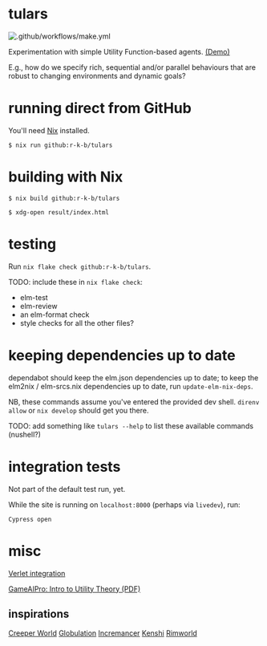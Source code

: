 # tulars

![.github/workflows/make.yml](https://github.com/r-k-b/tulars/actions/workflows/nix.yml/badge.svg)

Experimentation with simple Utility Function-based agents. [(Demo)](https://tulars-5f1d1.firebaseapp.com) 

E.g., how do we specify rich, sequential and/or parallel behaviours that 
are robust to changing environments and dynamic goals? 


# running direct from GitHub

You'll need [Nix] installed.

```shell
$ nix run github:r-k-b/tulars
```


# building with Nix

```shell
$ nix build github:r-k-b/tulars

$ xdg-open result/index.html
```


# testing

Run `nix flake check github:r-k-b/tulars`.

TODO: include these in `nix flake check`:

- elm-test
- elm-review
- an elm-format check
- style checks for all the other files?


# keeping dependencies up to date

dependabot should keep the elm.json dependencies up to date;
to keep the elm2nix / elm-srcs.nix dependencies up to date,
run `update-elm-nix-deps`.

NB, these commands assume you've entered the provided dev shell.
`direnv allow` or `nix develop` should get you there.

TODO: add something like `tulars --help` to list these available commands (nushell?) 

# integration tests

Not part of the default test run, yet.

While the site is running on `localhost:8000` (perhaps via `livedev`), run:

    Cypress open


# misc

[Nix]: https://nixos.org/

[Verlet integration](https://en.wikipedia.org/wiki/Verlet_integration)

[GameAIPro: Intro to Utility Theory (PDF)](http://www.gameaipro.com/GameAIPro/GameAIPro_Chapter09_An_Introduction_to_Utility_Theory.pdf)

[Elm]: http://elm-lang.org/


## inspirations

[Creeper World](https://knucklecracker.com/)
[Globulation](https://globulation2.org/wiki/Main_Page)
[Incremancer](https://github.com/jamesmgittins/incremancer)
[Kenshi](https://lofigames.com/)
[Rimworld](https://rimworldgame.com/)
